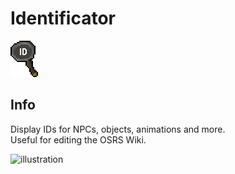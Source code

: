 # Identificator
![Icon](icon.png)

## Info
Display IDs for NPCs, objects, animations and more.  
Useful for editing the OSRS Wiki.

![illustration](https://github.com/Skretzo/runelite-plugins/assets/53493631/d204c195-7fc0-476a-a646-b46367bba510)

